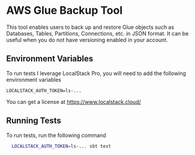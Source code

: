 # AWS Glue Backup Tool

This tool enables users to back up and restore Glue objects such as Databases, Tables, Partitions, Connections, etc. in
JSON format.
It can be useful when you do not have versioning enabled in your account.

## Environment Variables

To run tests I leverage LocalStack Pro, you will need to add the following environment variables

`LOCALSTACK_AUTH_TOKEN=ls-...`

You can get a license at https://www.localstack.cloud/

## Running Tests

To run tests, run the following command

```bash
  LOCALSTACK_AUTH_TOKEN=ls-... sbt test
```
